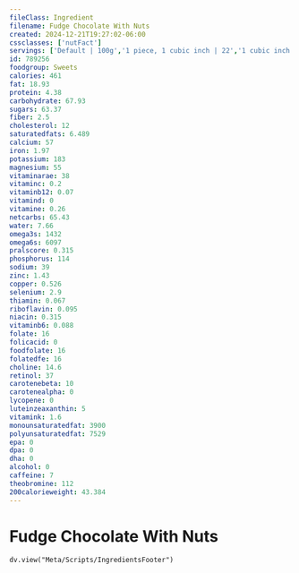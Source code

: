 ```yaml
---
fileClass: Ingredient
filename: Fudge Chocolate With Nuts
created: 2024-12-21T19:27:02-06:00
cssclasses: ['nutFact']
servings: ['Default | 100g','1 piece, 1 cubic inch | 22','1 cubic inch | 22']
id: 789256
foodgroup: Sweets
calories: 461
fat: 18.93
protein: 4.38
carbohydrate: 67.93
sugars: 63.37
fiber: 2.5
cholesterol: 12
saturatedfats: 6.489
calcium: 57
iron: 1.97
potassium: 183
magnesium: 55
vitaminarae: 38
vitaminc: 0.2
vitaminb12: 0.07
vitamind: 0
vitamine: 0.26
netcarbs: 65.43
water: 7.66
omega3s: 1432
omega6s: 6097
pralscore: 0.315
phosphorus: 114
sodium: 39
zinc: 1.43
copper: 0.526
selenium: 2.9
thiamin: 0.067
riboflavin: 0.095
niacin: 0.315
vitaminb6: 0.088
folate: 16
folicacid: 0
foodfolate: 16
folatedfe: 16
choline: 14.6
retinol: 37
carotenebeta: 10
carotenealpha: 0
lycopene: 0
luteinzeaxanthin: 5
vitamink: 1.6
monounsaturatedfat: 3900
polyunsaturatedfat: 7529
epa: 0
dpa: 0
dha: 0
alcohol: 0
caffeine: 7
theobromine: 112
200calorieweight: 43.384
---
```


# Fudge Chocolate With Nuts

```dataviewjs
dv.view("Meta/Scripts/IngredientsFooter")
```